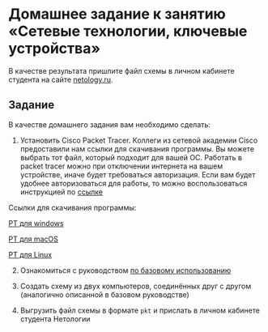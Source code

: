 # Домашнее задание к занятию «Сетевые технологии, ключевые устройства»

В качестве результата пришлите файл схемы в личном кабинете студента на сайте [netology.ru](https://netology.ru).

## Задание

В качестве домашнего задания вам необходимо сделать:
1. Установить Cisco Packet Tracer. Коллеги из сетевой академии Cisco предоставили нам ссылки для скачивания программы. Вы можете выбрать тот файл, который подходит для вашей ОС. Работать в packet tracer можно при отключении интернета на вашем устройстве, иначе будет требоваться авторизация.
Если вам будет удобнее авторизоваться для работы, то можно воспользоваться инструкцией по [ссылке](https://docs.google.com/document/d/1zZSrFXgMaSUWx5_I6xY8S1I8DGtCnEhkLbZPcxE68b8/edit)

Ссылки для скачивания программы:

[PT для windows](https://disk.yandex.ru/d/SdBaqlDc012UYA)

[PT для macOS](https://disk.yandex.ru/d/jwvB6MfZyPZ5sw)

[PT для Linux](https://disk.yandex.ru/d/dU9AL1YstQzFGg)

2. Ознакомиться с руководством [по базовому использованию](basics.md)

3. Создать схему из двух компьютеров, соединённых друг с другом (аналогично описанной в базовом руководстве)

4. Выгрузить файл схемы в формате `pkt` и прислать в личном кабинете студента Нетологии
